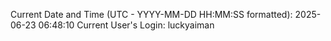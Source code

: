 Current Date and Time (UTC - YYYY-MM-DD HH:MM:SS formatted): 2025-06-23 06:48:10
Current User's Login: luckyaiman

